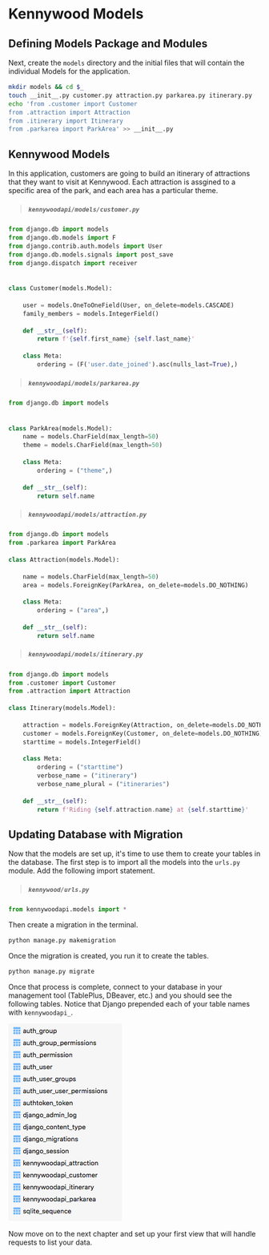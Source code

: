 # Kennywood Models

## Defining Models Package and Modules

Next, create the `models` directory and the initial files that will contain the individual Models for the application.

```sh
mkdir models && cd $_
touch __init__.py customer.py attraction.py parkarea.py itinerary.py
echo 'from .customer import Customer
from .attraction import Attraction
from .itinerary import Itinerary
from .parkarea import ParkArea' >> __init__.py
```

## Kennywood Models

In this application, customers are going to build an itinerary of attractions that they want to visit at Kennywood. Each attraction is assgined to a specific area of the park, and each area has a particular theme.

> ##### `kennywoodapi/models/customer.py`

```py
from django.db import models
from django.db.models import F
from django.contrib.auth.models import User
from django.db.models.signals import post_save
from django.dispatch import receiver


class Customer(models.Model):

    user = models.OneToOneField(User, on_delete=models.CASCADE)
    family_members = models.IntegerField()

    def __str__(self):
        return f'{self.first_name} {self.last_name}'

    class Meta:
        ordering = (F('user.date_joined').asc(nulls_last=True),)
```

> ##### `kennywoodapi/models/parkarea.py`

```py
from django.db import models


class ParkArea(models.Model):
    name = models.CharField(max_length=50)
    theme = models.CharField(max_length=50)

    class Meta:
        ordering = ("theme",)

    def __str__(self):
        return self.name
```

> ##### `kennywoodapi/models/attraction.py`

```py
from django.db import models
from .parkarea import ParkArea

class Attraction(models.Model):

    name = models.CharField(max_length=50)
    area = models.ForeignKey(ParkArea, on_delete=models.DO_NOTHING)

    class Meta:
        ordering = ("area",)

    def __str__(self):
        return self.name
```

> ##### `kennywoodapi/models/itinerary.py`

```py
from django.db import models
from .customer import Customer
from .attraction import Attraction

class Itinerary(models.Model):

    attraction = models.ForeignKey(Attraction, on_delete=models.DO_NOTHING)
    customer = models.ForeignKey(Customer, on_delete=models.DO_NOTHING)
    starttime = models.IntegerField()

    class Meta:
        ordering = ("starttime")
        verbose_name = ("itinerary")
        verbose_name_plural = ("itineraries")

    def __str__(self):
        return f'Riding {self.attraction.name} at {self.starttime}'
```

## Updating Database with Migration

Now that the models are set up, it's time to use them to create your tables in the database. The first step is to import all the models into the `urls.py` module. Add the following import statement.

> ##### `kennywood/urls.py`

```py
from kennywoodapi.models import *
```

Then create a migration in the terminal.

```py
python manage.py makemigration
```

Once the migration is created, you run it to create the tables.

```py
python manage.py migrate
```

Once that process is complete, connect to your database in your management tool (TablePlus, DBeaver, etc.) and you should see the following tables. Notice that Django prepended each of your table names with `kennywoodapi_`.

![image of all the tables for the application](./images/kennywoodapi-tables.png)

Now move on to the next chapter and set up your first view that will handle requests to list your data.